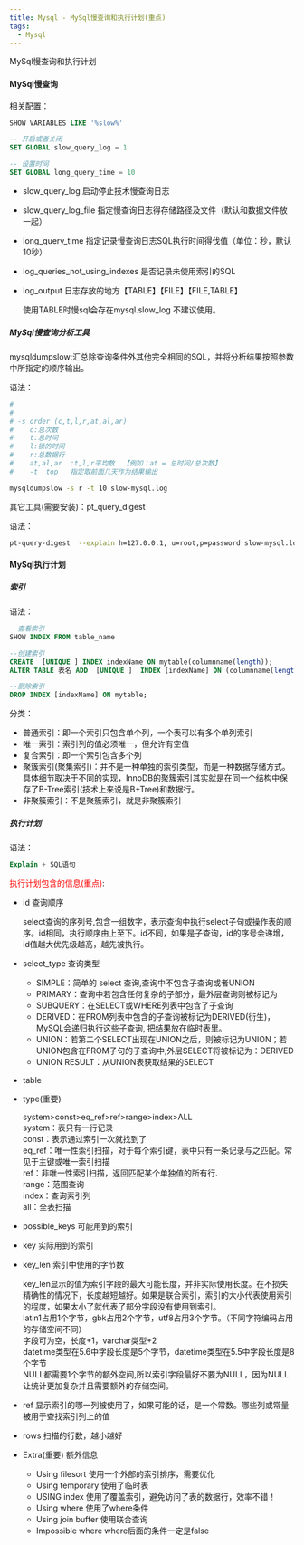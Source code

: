 ```yaml
---
title: Mysql - MySql慢查询和执行计划(重点)
tags:
  - Mysql
---
```


MySql慢查询和执行计划

#### MySql慢查询

相关配置：

```sql
SHOW VARIABLES LIKE '%slow%'

-- 开启或者关闭
SET GLOBAL slow_query_log = 1

-- 设置时间
SET GLOBAL long_query_time = 10
```

- slow_query_log 启动停止技术慢查询日志
- slow_query_log_file 指定慢查询日志得存储路径及文件（默认和数据文件放一起）
- long_query_time 指定记录慢查询日志SQL执行时间得伐值（单位：秒，默认10秒）
- log_queries_not_using_indexes  是否记录未使用索引的SQL
- log_output 日志存放的地方【TABLE】【FILE】【FILE,TABLE】

	使用TABLE时慢sql会存在mysql.slow_log 不建议使用。

<!-- more -->

##### MySql慢查询分析工具

mysqldumpslow:汇总除查询条件外其他完全相同的SQL，并将分析结果按照参数中所指定的顺序输出。

语法：

```sh
#
#
# -s order (c,t,l,r,at,al,ar) 
#    c:总次数
#    t:总时间
#    l:锁的时间
#    r:总数据行
#    at,al,ar  :t,l,r平均数  【例如：at = 总时间/总次数】
#    -t  top   指定取前面几天作为结果输出

mysqldumpslow -s r -t 10 slow-mysql.log
```

其它工具(需要安装)：pt_query_digest

语法：

```sh
pt-query-digest  --explain h=127.0.0.1, u=root,p=password slow-mysql.log

```

#### MySql执行计划


##### 索引

语法：

```sql
--查看索引
SHOW INDEX FROM table_name

--创建索引
CREATE  [UNIQUE ] INDEX indexName ON mytable(columnname(length));
ALTER TABLE 表名 ADD  [UNIQUE ]  INDEX [indexName] ON (columnname(length)) 

--删除索引
DROP INDEX [indexName] ON mytable;

```

分类：

- 普通索引：即一个索引只包含单个列，一个表可以有多个单列索引
- 唯一索引：索引列的值必须唯一，但允许有空值
- 复合索引：即一个索引包含多个列
- 聚簇索引(聚集索引)：并不是一种单独的索引类型，而是一种数据存储方式。具体细节取决于不同的实现，InnoDB的聚簇索引其实就是在同一个结构中保存了B-Tree索引(技术上来说是B+Tree)和数据行。
- 非聚簇索引：不是聚簇索引，就是非聚簇索引


##### 执行计划

语法：

```sql
Explain + SQL语句
```

<font color=red>执行计划包含的信息(重点)</font>:

- id 查询顺序

	select查询的序列号,包含一组数字，表示查询中执行select子句或操作表的顺序。id相同，执行顺序由上至下。id不同，如果是子查询，id的序号会递增，id值越大优先级越高，越先被执行。

- select_type 查询类型

	- SIMPLE：简单的 select 查询,查询中不包含子查询或者UNION
	- PRIMARY：查询中若包含任何复杂的子部分，最外层查询则被标记为
	- SUBQUERY：在SELECT或WHERE列表中包含了子查询
	- DERIVED：在FROM列表中包含的子查询被标记为DERIVED(衍生)，MySQL会递归执行这些子查询, 把结果放在临时表里。
	- UNION：若第二个SELECT出现在UNION之后，则被标记为UNION；若UNION包含在FROM子句的子查询中,外层SELECT将被标记为：DERIVED
	- UNION RESULT：从UNION表获取结果的SELECT

- table
- type(重要)

	system>const>eq_ref>ref>range>index>ALL		
	system：表只有一行记录		
	const：表示通过索引一次就找到了		
	eq_ref：唯一性索引扫描，对于每个索引键，表中只有一条记录与之匹配。常见于主键或唯一索引扫描		
	ref：非唯一性索引扫描，返回匹配某个单独值的所有行.		
	range：范围查询		
	index：查询索引列		
	all：全表扫描		

- possible_keys 可能用到的索引
- key 实际用到的索引
- key_len 索引中使用的字节数
	
	key_len显示的值为索引字段的最大可能长度，并非实际使用长度。在不损失精确性的情况下，长度越短越好。如果是联合索引，索引的大小代表使用索引的程度，如果太小了就代表了部分字段没有使用到索引。		
	latin1占用1个字节，gbk占用2个字节，utf8占用3个字节。（不同字符编码占用的存储空间不同）		
	字段可为空，长度+1，varchar类型+2		
	datetime类型在5.6中字段长度是5个字节，datetime类型在5.5中字段长度是8个字节 		
	NULL都需要1个字节的额外空间,所以索引字段最好不要为NULL，因为NULL让统计更加复杂并且需要额外的存储空间。			

- ref 显示索引的哪一列被使用了，如果可能的话，是一个常数。哪些列或常量被用于查找索引列上的值
- rows 扫描的行数，越小越好
- Extra(重要) 额外信息

	- Using filesort  使用一个外部的索引排序，需要优化
	- Using temporary 使用了临时表
	- USING index 使用了覆盖索引，避免访问了表的数据行，效率不错！
	- Using where 使用了where条件
	- Using join buffer 使用联合查询
	- Impossible where where后面的条件一定是false

 










